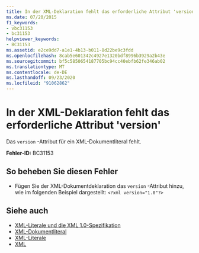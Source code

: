 ```yaml
---
title: In der XML-Deklaration fehlt das erforderliche Attribut 'version'
ms.date: 07/20/2015
f1_keywords:
- vbc31153
- bc31153
helpviewer_keywords:
- BC31153
ms.assetid: e2ce9dd7-a1e1-4b13-b011-8d22be9c3fdd
ms.openlocfilehash: 8cab5e601342c4927e1320bdf8996b3929a2b43e
ms.sourcegitcommit: bf5c5850654187705bc94cc40ebfb62fe346ab02
ms.translationtype: MT
ms.contentlocale: de-DE
ms.lasthandoff: 09/23/2020
ms.locfileid: "91062862"
---
```

# <a name="required-attribute-version-missing-from-xml-declaration"></a>In der XML-Deklaration fehlt das erforderliche Attribut 'version'

Das `version` -Attribut für ein XML-Dokumentliteral fehlt.  
  
 **Fehler-ID:** BC31153  
  
## <a name="to-correct-this-error"></a>So beheben Sie diesen Fehler  
  
- Fügen Sie der XML-Dokumentdeklaration das `version` -Attribut hinzu, wie im folgenden Beispiel dargestellt: `<?xml version="1.0"?>`  
  
## <a name="see-also"></a>Siehe auch

- [XML-Literale und die XML 1.0-Spezifikation](../programming-guide/language-features/xml/xml-literals-and-the-xml-1-0-specification.md)
- [XML-Dokumentliteral](../language-reference/xml-literals/xml-document-literal.md)
- [XML-Literale](../language-reference/xml-literals/index.md)
- [XML](../programming-guide/language-features/xml/index.md)
